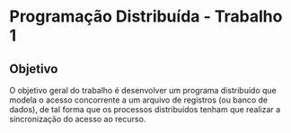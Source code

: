 # Programação Distribuı́da - Trabalho 1

## Objetivo
O objetivo geral do trabalho é desenvolver um programa distribuı́do que
modela o acesso concorrente a um arquivo de registros (ou banco de dados),
de tal forma que os processos distribuı́dos tenham que realizar a sincronização
do acesso ao recurso.
